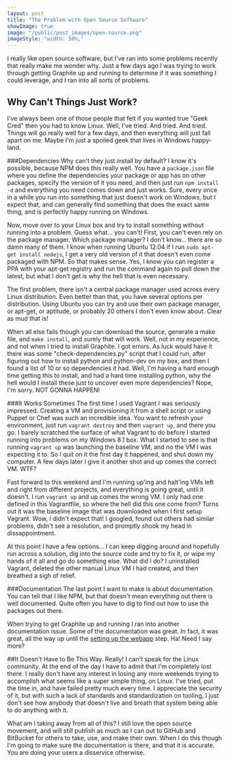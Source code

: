 ```yaml
---
layout: post
title: "The Problem with Open Source Software"
showImage: true
image: "/public/post_images/open-source.png"
imageStyle: "width: 50%;"
---
```


I really like open source software, but I've ran into some problems recently that really make me wonder why. Just a few days ago I was trying to work through getting Graphite up and running to determine if it was something I could leverage, and I ran into all sorts of problems.

## Why Can't Things Just Work?
I've always been one of those people that felt if you wanted true "Geek Cred" then you had to know Linux. Well, I've tried. And tried. And tried. Things will go really well for a few days, and then everything will just fall apart on me. Maybe I'm just a spoiled geek that lives in Windows happy-land.

###Dependencies
Why can't they just install by default? I know it's possible, because NPM does this really well. You have a `package.json` file where you define the dependencies your package or app has on other packages, specify the version of it you need, and then just run `npm install -d` and everything you need comes down and just works. Sure, every once in a while you run into something that just doesn't work on Windows, but I expect that, and can generally find something that does the exact same thing, and is perfectly happy running on Windows.

Now, move over to your Linux box and try to install something without running into a problem. Guess what... you can't! First, you can't even rely on the package manager. Which package manager? I don't know... there are so damn many of them. I know when running Ubuntu 12.04 if I run `sudo apt-get install nodejs`, I get a very old version of it that doesn't even come packaged with NPM. So that makes sense. Yes, I know you can register a PPA with your apt-get registry and run the command again to pull down the latest, but what I don't get is why the hell that is even necessary.

The first problem, there isn't a central package manager used across every Linux distribution. Even better than that, you have several options per distribution. Using Ubuntu you can try and use their own package manager, or apt-get, or aptitude, or probably 20 others I don't even know about. Clear as mud that is!

When all else fails though you can download the source, generate a make file, and `make install`, and surely that will work. Well, not in my experience, and not when I tried to install Graphite. I got errors. As luck would have it there was some "check-dependencies.py" script that I could run, after figuring out how to install python and python-dev on my box, and then I found a list of 10 or so dependencies it had. Well, I'm having a hard enough time getting this to install, and had a hard time installing python, why the hell would I install these just to uncover even more dependencies? Nope, I'm sorry. NOT GONNA HAPPEN!

###It Works Sometimes
The first time I used Vagrant I was seriously impressed. Creating a VM and provisioning it from a shell script or using Puppet or Chef was such an incredible idea. You want to refresh your environment, just run `vagrant destroy` and then `vagrant up`, and there you go. I barely scratched the surface of what Vagrant to do before I started running into problems on my Windows 8.1 box. What I started to see is that running `vagrant up` was launching the baseline VM, and no the VM I was expecting it to. So I quit on it the first day it happened, and shut down my computer. A few days later I give it another shot and up comes the correct VM. WTF?

Fast forward to this weekend and I'm running up'ing and halt'ing VMs left and right from different projects, and everything is going great, until it doesn't. I run `vagrant up` and up comes the wrong VM. I only had one defined in this Vagrantfile, so where the hell did this one come from? Turns out it was the baseline image that was downloaded when I first setup Vagrant. Wow, I didn't expect that! I googled, found out others had similar problems, didn't see a resolution, and promptly shook my head in dissappointment.

At this point I have a few options... I can keep digging around and hopefully run across a solution, dig into the source code and try to fix it, or wipe my hands of it all and go do something else. What did I do? I uninstalled Vagrant, deleted the other manual Linux VM I had created, and then breathed a sigh of relief.  

###Documentation
The last point I want to make is about documentation. You can tell that I like NPM, but that doesn't mean everything out there is well documented. Quite often you have to dig to find out how to use the packages out there.

When trying to get Graphite up and running I ran into another documentation issue. Some of the documentation was great. In fact, it was great, all the way up until the <a href="http://graphite.readthedocs.org/en/latest/config-webapp.html">setting up the webapp</a> step. Ha! Need I say more?

##It Doesn't Have to Be This Way. Really!
I can't speak for the Linux community. At the end of the day I have to admit that I'm completely lost there. I really don't have any interest in losing any more weekends trying to accomplish what seems like a super simple thing, on Linux. I've tried, put the time in, and have failed pretty much every time. I appreciate the security of it, but with such a lack of standards and standardization on tooling, I just don't see how anybody that doesn't live and breath that system being able to do anything with it.

What am I taking away from all of this? I still love the open source movement, and will still publish as much as I can out to GitHub and BitBucket for others to take, use, and make their own. When I do this though I'm going to make sure the documentation is there, and that it is accurate. You are doing your users a disservice otherwise.
